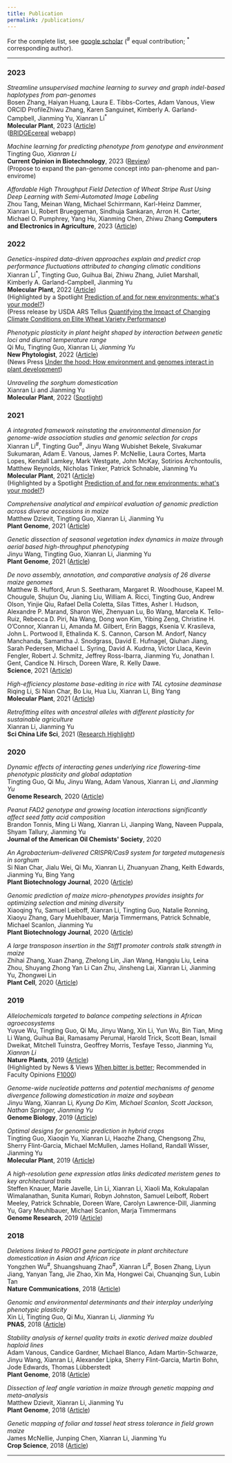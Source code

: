 ```yaml
---
title: Publication
permalink: /publications/
---
```


For the complete list, see [google scholar](https://scholar.google.com/citations?user=Oaii0dQAAAAJ&hl=en) (<sup>#</sup> equal contribution; <sup>*</sup> corresponding author).
<hr>

### 2023

_Streamline unsupervised machine learning to survey and graph indel-based haplotypes from pan-genomes_<br>
Bosen Zhang, Haiyan Huang, Laura E. Tibbs-Cortes, Adam Vanous,  View ORCID ProfileZhiwu Zhang, Karen Sanguinet, Kimberly A. Garland-Campbell, Jianming Yu, Xianran Li<sup>*</sup><br>
**Molecular Plant**, 2023 ([Article](https://doi.org/10.1016/j.molp.2023.05.005))<br>
([BRIDGEcereal](https://bridgecereal.scinet.usda.gov) webapp)<br>

_Machine learning for predicting phenotype from genotype and environment_<br>
Tingting Guo<sup>*</sup>, Xianran Li<sup>*</sup> <br>
**Current Opinion in Biotechnology**, 2023 ([Review](https://doi.org/10.1016/j.copbio.2022.102853))<br>
(Propose to expand the pan-genome concept into pan-phenome and pan-envirome)

_Affordable High Throughput Field Detection of Wheat Stripe Rust Using Deep Learning with Semi-Automated Image Labeling_<br>
Zhou Tang, Meinan Wang, Michael Schirrmann, Karl-Heinz Dammer, Xianran Li, Robert Brueggeman, Sindhuja Sankaran, Arron H. Carter, Michael O. Pumphrey, Yang Hu, Xianming Chen, Zhiwu Zhang
**Computers and Electronics in Agriculture**, 2023 ([Article](https://doi.org/10.1016/j.compag.2023.107709))<br>

### 2022

_Genetics-inspired data-driven approaches explain and predict crop performance fluctuations attributed to changing climatic conditions_<br>
Xianran Li<sup>*</sup>, Tingting Guo, Guihua Bai, Zhiwu Zhang, Juliet Marshall, Kimberly A. Garland-Campbell, Jianming Yu<br>
**Molecular Plant**, 2022 ([Article](https://doi.org/10.1016/j.molp.2022.01.001))<br>
(Highlighted by a Spotlight [Prediction of and for new environments: what's your model?](https://doi.org/10.1016/j.molp.2022.01.018))<br>
(Press release by USDA ARS Tellus [Quantifying the Impact of Changing Climate Conditions on Elite Wheat Variety Performance](https://tellus.ars.usda.gov/stories/articles/quantifying-the-impact-of-changing-climate-conditions-on-elite-wheat-variety-performance/))<br>

_Phenotypic plasticity in plant height shaped by interaction between genetic loci and diurnal temperature range_<br>
Qi Mu, Tingting Guo, Xianran Li<sup>*</sup>, Jianming Yu<sup>*</sup><br>
**New Phytologist**, 2022 ([Article](https://doi.org/10.1111/nph.17904))<br>
(News Press [Under the hood: How environment and genomes interact in plant development](https://www.news.iastate.edu/news/2022/01/24/sorghumplasticity))<br>

_Unraveling the sorghum domestication_<br>
Xianran Li and Jianming Yu<br>
**Molecular Plant**, 2022 ([Spotlight](https://doi.org/10.1016/j.molp.2022.03.006))<br>

### 2021
_A integrated framework reinstating the environmental dimension for genome-wide association studies and genomic selection for crops_<br>
Xianran Li<sup>#</sup>, Tingting Guo<sup>#</sup>, Jinyu Wang Wubishet Bekele, Sivakumar Sukumaran, Adam E. Vanous, James P. McNellie, Laura Cortes, Marta Lopes, Kendall Lamkey, Mark Westgate, John McKay, Sotirios Archontoulis, Matthew Reynolds, Nicholas Tinker, Patrick Schnable, Jianming Yu<br>
**Molecular Plant**, 2021 ([Article](https://doi.org/10.1016/j.molp.2021.03.010)) <br>
(Highlighted by a Spotlight [Prediction of and for new environments: what's your model?](https://doi.org/10.1016/j.molp.2022.01.018))<br>

_Comprehensive analytical and empirical evaluation of genomic prediction across diverse accessions in maize_<br>
Matthew Dzievit, Tingting Guo, Xianran Li, Jianming Yu<br>
**Plant Genome**, 2021 ([Article](https://doi.org/10.1002/tpg2.20160))

_Genetic dissection of seasonal vegetation index dynamics in maize through aerial based high-throughput phenotyping_<br>
Jinyu Wang, Tingting Guo, Xianran Li, Jianming Yu<br>
**Plant Genome**, 2021 ([Article](https://doi.org/10.1002/tpg2.20155))

_De novo assembly, annotation, and comparative analysis of 26 diverse maize genomes_<br>
Matthew B. Hufford, Arun S. Seetharam, Margaret R. Woodhouse, Kapeel M. Chougule, Shujun Ou, Jianing Liu, William A. Ricci, Tingting Guo, Andrew Olson, Yinjie Qiu, Rafael Della Coletta, Silas Tittes, Asher I. Hudson, Alexandre P. Marand, Sharon Wei, Zhenyuan Lu, Bo Wang, Marcela K. Tello-Ruiz, Rebecca D. Piri, Na Wang, Dong won Kim, Yibing Zeng, Christine H. O’Connor, Xianran Li, Amanda M. Gilbert, Erin Baggs, Ksenia V. Krasileva, John L. Portwood II, Ethalinda K. S. Cannon, Carson M. Andorf, Nancy Manchanda, Samantha J. Snodgrass, David E. Hufnagel, Qiuhan Jiang, Sarah Pedersen, Michael L. Syring, David A. Kudrna, Victor Llaca, Kevin Fengler, Robert J. Schmitz, Jeffrey Ross-Ibarra, Jianming Yu, Jonathan I. Gent, Candice N. Hirsch, Doreen Ware, R. Kelly Dawe.<br>
**Science**, 2021 ([Article](https://www.science.org/doi/10.1126/science.abg5289))

_High-efficiency plastome base-editing in rice with TAL cytosine deaminase_<br>
Riqing Li, Si Nian Char, Bo Liu, Hua Liu, Xianran Li, Bing Yang<br>
**Molecular Plant**, 2021 ([Article](https://doi.org/10.1016/j.molp.2021.07.007))

_Retrofitting elites with ancestral alleles with different plasticity for sustainable agriculture_<br>
Xianran Li, Jianming Yu<br>
**Sci China Life Sci**, 2021 ([Research Highlight](https://doi.org/10.1007/s11427-021-1923-0))

### 2020

_Dynamic effects of interacting genes underlying rice flowering-time phenotypic plasticity and global adaptation_<br>
Tingting Guo, Qi Mu, Jinyu Wang, Adam Vanous, Xianran Li<sup>*</sup>, and Jianming Yu<sup>*</sup><br>
**Genome Research**, 2020 ([Article](https://doi.org/10.1101/gr.255703.119))

_Peanut FAD2 genotype and growing location interactions significantly affect seed fatty acid composition_<br>
Brandon Tonnis, Ming Li Wang, Xianran Li, Jianping Wang, Naveen Puppala, Shyam Tallury, Jianming Yu<br>
**Journal of the American Oil Chemists' Society**, 2020

_An Agrobacterium-delivered CRISPR/Cas9 system for targeted mutagenesis in sorghum_<br>
Si Nian Char, Jialu Wei, Qi Mu, Xianran Li, Zhuanyuan Zhang, Keith Edwards, Jianming Yu, Bing Yang<br>
**Plant Biotechnology Journal**, 2020 ([Article](https://doi.org/10.1111/pbi.13229))

_Genomic prediction of maize micro-phenotypes provides insights for optimizing selection and mining diversity_<br>
Xiaoqing Yu, Samuel Leiboff, Xianran Li, Tingting Guo, Natalie Ronning, Xiaoyu Zhang, Gary Muehlbauer, Marja Timmermans, Patrick Schnable, Michael Scanlon, Jianming Yu<br>
**Plant Biotechnology Journal**, 2020 ([Article](https://doi.org/10.1111/pbi.13420))

_A large transposon insertion in the Stiff1 promoter controls stalk strength in maize_<br>
Zhihai Zhang, Xuan Zhang, Zhelong Lin, Jian Wang, Hangqiu Liu, Leina Zhou, Shuyang Zhong Yan Li Can Zhu, Jinsheng Lai, Xianran Li, Jianming Yu, Zhongwei Lin <br>
**Plant Cell**, 2020 ([Article](https://doi.org/10.1105/tpc.19.00486))

### 2019
_Allelochemicals targeted to balance competing selections in African agroecosystems_<br>
Yuyue Wu, Tingting Guo, Qi Mu, Jinyu Wang, Xin Li, Yun Wu, Bin Tian, Ming Li Wang, Guihua Bai, Ramasamy Perumal, Harold Trick, Scott Bean, Ismail Dweikat, Mitchell Tuinstra, Geoffrey Morris, Tesfaye Tesso, Jianming Yu<sup>*</sup>, Xianran Li<sup>*</sup><br>
**Nature Plants**, 2019 ([Article](https://doi.org/10.1038/s41477-019-0563-0))<br>
(Highlighted by News & Views [When bitter is better](https://www.nature.com/articles/s41477-019-0567-9); Recommended in Faculty Opinions [F1000](https://facultyopinions.com/prime/737027004))

_Genome-wide nucleotide patterns and potential mechanisms of genome divergence following domestication in maize and soybean_<br>
Jinyu Wang, Xianran Li<sup>*</sup>, Kyung Do Kim, Michael Scanlon, Scott Jackson, Nathan Springer, Jianming Yu<sup>*</sup><br>
**Genome Biology**, 2019 ([Article](https://doi.org/10.1186/s13059-019-1683-6))

_Optimal designs for genomic prediction in hybrid crops_<br>
Tingting Guo, Xiaoqin Yu, Xianran Li, Haozhe Zhang, Chengsong Zhu, Sherry Flint-Garcia, Michael McMullen, James Holland, Randall Wisser, Jianming Yu<br>
**Molecular Plant**, 2019 ([Article](https://doi.org/10.1016/j.molp.2018.12.022))

_A high-resolution gene expression atlas links dedicated meristem genes to key architectural traits_<br>
Steffen Knauer, Marie Javelle, Lin Li, Xianran Li, Xiaoli Ma, Kokulapalan Wimalanathan, Sunita Kumari, Robyn Johnston, Samuel Leiboff, Robert Meeley, Patrick Schnable, Doreen Ware, Carolyn Lawrence-Dill, Jianming Yu, Gary Meuhlbauer, Michael Scanlon, Marja Timmermans<br>
**Genome Research**, 2019 ([Article](http://www.genome.org/cgi/doi/10.1101/gr.250878.119))

### 2018

_Deletions linked to PROG1 gene participate in plant architecture domestication in Asian and African rice_<br>
Yongzhen Wu<sup>#</sup>, Shuangshuang Zhao<sup>#</sup>, Xianran Li<sup>#</sup>, Bosen Zhang, Liyun Jiang, Yanyan Tang, Jie Zhao, Xin Ma, Hongwei Cai, Chuanqing Sun, Lubin Tan<br>
**Nature Communications**, 2018 ([Article](https://www.nature.com/articles/s41467-018-06509-2))

_Genomic and environmental determinants and their interplay underlying phenotypic plasticity_<br>
Xin Li, Tingting Guo, Qi Mu, Xianran Li<sup>*</sup>, Jianming Yu<sup>*</sup><br>
**PNAS**, 2018 ([Article](https://doi.org/10.1073/pnas.1718326115))

_Stability analysis of kernel quality traits in exotic derived maize doubled haploid lines_<br>
Adam Vanous, Candice Gardner, Michael Blanco, Adam Martin-Schwarze, Jinyu Wang, Xianran Li, Alexander Lipka, Sherry Flint-Garcia, Martin Bohn, Jode Edwards, Thomas Lübberstedt<br>
**Plant Genome**, 2018 ([Article](https://doi.org/10.3835/plantgenome2017.12.0114))

_Dissection of leaf angle variation in maize through genetic mapping and meta-analysis_<br>
Matthew Dzievit, Xianran Li, Jianming Yu<br>
**Plant Genome**, 2018 ([Article](https://doi.org/10.3835/plantgenome2018.05.0024))

_Genetic mapping of foliar and tassel heat stress tolerance in field grown maize_<br>
James McNellie, Junping Chen, Xianran Li, Jianming Yu<br>
**Crop Science**, 2018 ([Article](https://doi.org/10.2135/cropsci2018.05.0291))


<hr>
